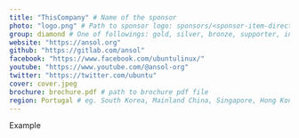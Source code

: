 ```yaml
---
title: "ThisCompany" # Name of the sponsor
photo: "logo.png" # Path to sponsor logo: sponsors/<sponsor-item-directory>/logo.png
group: diamond # One of followings: gold, silver, bronze, supporter, infra, record, videoi18n, swag, partner
website: "https://ansol.org"
github: "https://gitlab.com/ansol"
facebook: "https://www.facebook.com/ubuntulinux/"
youtube: "https://www.youtube.com/@ansol-org"
twitter: "https://twitter.com/ubuntu"
cover: cover.jpeg
brochure: brochure.pdf # path to brochure pdf file
region: Portugal # eg. South Korea, Mainland China, Singapore, Hong Kong, Taiwan ...
---
```


Example
